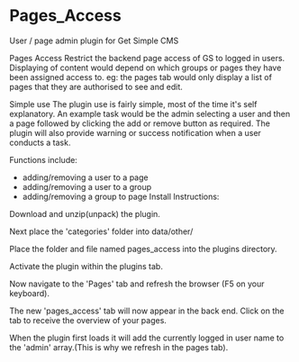 # Pages_Access
User / page admin plugin for Get Simple CMS

Pages Access
Restrict the backend page access of GS to logged in users. Displaying of content would depend on which groups or pages they have been assigned access to. eg: the pages tab would only display a list of pages that they are authorised to see and edit.

Simple use
The plugin use is fairly simple, most of the time it's self explanatory. An example task would be the admin selecting a user and then a page followed by clicking the add or remove button as required. The plugin will also provide warning or success notification when a user conducts a task.

Functions include:
- adding/removing a user to a page
- adding/removing a user to a group
- adding/removing a group to page
Install Instructions:

Download and unzip(unpack) the plugin.

Next place the 'categories' folder into data/other/

Place the folder and file named pages_access into the plugins directory.

Activate the plugin within the plugins tab.

Now navigate to the 'Pages' tab and refresh the browser (F5 on your keyboard).

The new 'pages_access' tab will now appear in the back end. Click on the tab to receive the overview of your pages.

When the plugin first loads it will add the currently logged in user name to the 'admin' array.(This is why we refresh in the pages tab).


